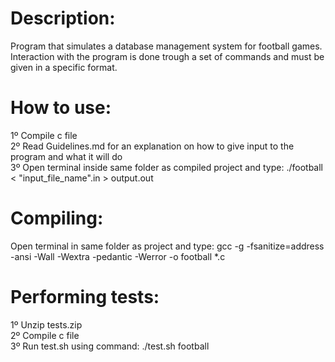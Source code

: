 # Description:
Program that simulates a database management system for football games. <br />
Interaction with the program is done trough a set of commands and must be given in a specific format. <br />

# How to use:
1º Compile c file <br />
2º Read Guidelines.md for an explanation on how to give input to the program and what it will do <br />
3º Open terminal inside same folder as compiled project and type: ./football < "input_file_name".in > output.out <br />

# Compiling:
Open terminal in same folder as project and type: gcc -g -fsanitize=address -ansi -Wall -Wextra -pedantic -Werror -o football *.c <br />

# Performing tests:
1º Unzip tests.zip <br />
2º Compile c file <br />
3º Run test.sh using command: ./test.sh football <br />
